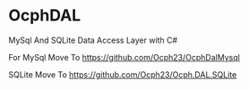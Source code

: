 # OcphDAL
MySql And SQLite Data Access Layer with C#

For MySql Move To https://github.com/Ocph23/OcphDalMysql

SQLite Move To https://github.com/Ocph23/Ocph.DAL.SQLite
